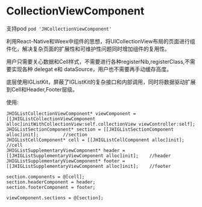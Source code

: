 # CollectionViewComponent

支持pod
`pod 'JHCollectionViewComponent'`

利用React-Native和Weex中组件的思想，将UICollectionView布局的页面进行组件化，解决复杂页面的扩展性和可维护性问题同时增加组件的复用性。

用户只需要关心数据和Cell样式，不需要进行各种registerNib,registerClass,不需要实现各种 delegat e和 dataSource，用户也不需要再手动缓存高度。

底层使用IGListKit，屏蔽了IGListKit的复杂接口和内部调用，同时将数据驱动扩展到Cell和Header,Footer层级。

使用:


    JHIGListCollectionViewComponent* viewComponent = [[JHIGListCollectionViewComponent alloc]initWithCollectionView:self.collectionView viewController:self];
    JHIGListSectionComponent* section = [[JHIGListSectionComponent alloc]init];         //section
    JHIGListCellComponent* cell = [[JHIGListCellComponent alloc]init];                  //cell
    JHIGListSupplementaryViewComponent* header = [[JHIGListSupplementaryViewComponent alloc]init];    //header
    JHIGListSupplementaryViewComponent* footer = [[JHIGListSupplementaryViewComponent alloc]init];    //footer
    
    section.components = @[cell];
    section.headerComponent = header;
    section.footerComponent = footer;
    
    viewComponent.sections = @[section];
